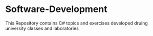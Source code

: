 # Software-Development
This Repository contains C# topics and exercises developed druing university classes and laboratories 
 
 
